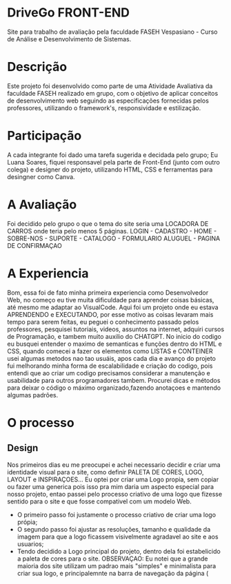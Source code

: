 # DriveGo FRONT-END
Site para trabalho de avaliação pela faculdade FASEH Vespasiano - Curso de Análise e Desenvolvimento de Sistemas.
# Descrição 
Este projeto foi desenvolvido como parte de uma Atividade Avaliativa da faculdade FASEH realizado em grupo, com o objetivo de aplicar conceitos de desenvolvimento web seguindo as especificações fornecidas pelos professores, utilizando o framework's, responsividade e estilização.
# Participação
A cada integrante foi dado uma tarefa sugerida e decidada pelo grupo; Eu Luana Soares, fiquei responsavel pela parte de Front-End (junto com outro colega) e designer do projeto, utilizando HTML, CSS e ferramentas para desingner como Canva.
# A Avaliação 
Foi decidido pelo grupo o que o tema do site seria uma LOCADORA DE CARROS onde teria pelo menos 5 páginas.
 LOGIN - CADASTRO - HOME - SOBRE-NOS - SUPORTE - CATALOGO - FORMULARIO ALUGUEL - PAGINA DE CONFIRMAÇAO
# A Experiencia
Bom, essa foi de fato minha primeira experiencia como Desenvolvedor Web, no começo eu tive muita dificuldade para aprender coisas básicas, até mesmo me adaptar ao VisualCode.
Aqui foi um projeto onde eu estava APRENDENDO e EXECUTANDO, por esse motivo as coisas levaram mais tempo para serem feitas, eu peguei o conhecimento passado pelos professores, pesquisei tutoriais, videos, assuntos na internet, adquiri cursos de Programação, e tambem muito auxilio do CHATGPT.
No inicio do codigo eu busquei entender o maximo de semanticas e funções dentro do HTML e CSS, quando comecei a fazer os elementos como LISTAS e CONTEINER usei algumas metodos nao tao usuáis, apos cada dia e avanço do projeto fui melhorando minha forma de escalabilidade e criação do codigo, pois entendi que ao criar um codigo precisamos considerar a manutenção e usabilidade para outros programadores tambem.
Procurei dicas e métodos para deixar o código o máximo organizado,fazendo anotaçoes e mantendo algumas padrões.

# O processo
## Design
Nos primeiros dias eu me preocupei e achei necessario decidir e criar uma identidade visual para o site, como definir PALETA DE CORES, LOGO, LAYOUT e INSPIRAÇOES... 
Eu optei por criar uma Logo propia, sem copiar ou fazer uma generica pois isso pra mim daria um aspecto especial para nosso projeto, entao passei pelo processo criativo de uma logo que fizesse sentido para o site e que fosse compativel com um modelo Web.
- O primeiro passo foi justamente o processo criativo de criar uma logo própia;
- O segundo passo foi ajustar as resoluções, tamanho e qualidade da imagem para que a logo ficassem visivelmente agradavel ao site e aos usuarios;
- Tendo decidido a Logo principal do projeto, dentro dela foi estabelicido a paleta de cores para o site.
OBSERVAÇAO: Eu notei que a grande maioria dos site utilizam um padrao mais "simples" e minimalista para criar sua logo, e principalemnte na barra de navegação da página (<title>) utilizam mais Icons, disso eu criei uma logo com menos detalhes para ficar em no Title.
- Dentro desses passos concluidos fui determinando e testando a paleta de cores nas formas que eu colocaria nos elementos do site Exemplo:COR PRIMARIA, COR SECUNDARIA, COR FUNDO etc...
## Criação da barra de navegação 
- Inicialmente a barra de navegação tinha sido feita por outro colega responsável pelo Front-End usando o Bootstrap, então o problema surgiu ao tentar estilizar com o CSS esse elemento, ficou difícil definir as cores desejadas, fazer algumas modificações acrescentando e removendo alguns elementos da navbar. 
- Entao optamos por substituir o a navbar do Bootstrap, pegamos um modelos mais simples e como menos opções, onde eu consegui final estilizar e definir os pontos que desejava, adicionando e removendo botões e links.
## Criação do Rodapé 
- Criar o Rodapé do site foi umas das minhas partes favoritas, pois explorei muitos métodos como o uso daa UL e DISPLAY específicos, sendo umas das partes do site que ficou mais original, pois foi feita do início ao fim manualmente.
- Essa parte foi muito importante pois eu pratiquei muito posicionamento dos elementos, tamanhos e implementaçao de elementos framework como ICONS.

